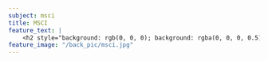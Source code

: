 ```yaml
---
subject: msci
title: MSCI
feature_text: |
    <h2 style="background: rgb(0, 0, 0); background: rgba(0, 0, 0, 0.5); color: #f1f1f1; padding: 10px;">MSCI</h2>
feature_image: "/back_pic/msci.jpg"
---
```

